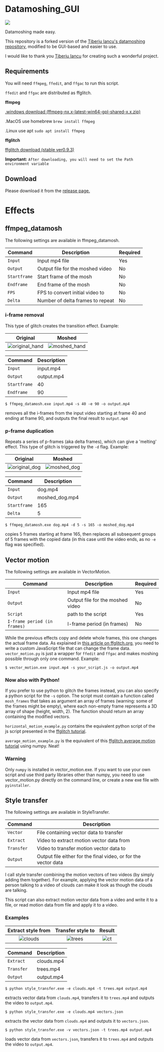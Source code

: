 # Datamoshing_GUI

![](https://i.imgur.com/X65KI8L.png)

Datamoshing made easy. 

This repository is a forked version of the [Tiberiu Iancu's datamoshing repository](https://github.com/tiberiuiancu/datamoshing), modified to be GUI-based and easier to use.

I would like to thank you [Tiberiu Iancu](https://github.com/tiberiuiancu) for creating such a wonderful project.

## Requirements

You will need `ffmpeg`, `ffedit`, and `ffgac` to run this script.

`ffedit` and `ffgac` are distributed as ffglitch.

**ffmpeg**

[.windows download (ffmpeg-nx.x-latest-win64-gpl-shared-x.x.zip)](https://github.com/BtbN/FFmpeg-Builds/releases)

.MacOS use homebrew `brew install ffmpeg`

.Linux use apt `sudo apt install ffmpeg`

**ffglitch**

[ffglitch download (stable ver0.9.3)](https://ffglitch.org/pub/bin/win64/ffglitch-0.9.3-win64.7z)

**Important:**
`After downloading, you will need to set the Path environment variable`

## Download

Please download it from the [release page.](https://github.com/CubeZeero/datamoshing_GUI/releases/tag/v1.0)

# Effects

## ffmpeg_datamosh

The following settings are available in ffmpeg_datamosh.

| Command | Description | Required |
| ------- | ----------- | -------- |
| `Input` | Input mp4 file | Yes |
| `Output` | Output file for the moshed video | No |
| `Startframe` | Start frame of the mosh | No |
| `Endframe` | End frame of the mosh | No |
| `FPS` | FPS to convert initial video to | No |
| `Delta` | Number of delta frames to repeat | No |

### i-frame removal
This type of glitch creates the transition effect. Example:

| Original | Moshed |
|:--------:|:------:|
| ![original_hand](https://user-images.githubusercontent.com/31802439/112060042-f3e42780-8b5c-11eb-8019-df4d06dd0d31.gif) | ![moshed_hand](https://user-images.githubusercontent.com/31802439/112060033-f181cd80-8b5c-11eb-9025-65064bbc6200.gif) |

| Command | Description |
| ------- | ----------- |
| `Input` | input.mp4 |
| `Output` | output.mp4 |
| `Startframe` | 40 |
| `Endframe` | 90 |

    $ ffmpeg_datamosh.exe input.mp4 -s 40 -e 90 -o output.mp4
    
removes all the i-frames from the input video starting at frame 40 and ending at frame 90, and outputs the final result
to `output.mp4`

### p-frame duplication
Repeats a series of p-frames (aka delta frames), which can give a 'melting' effect. This type of glitch is triggered by the `-d` flag. Example:

| Original | Moshed |
|:--------:|:------:|
| ![original_dog](https://user-images.githubusercontent.com/31802439/112059335-0316a580-8b5c-11eb-98c8-3493969dd472.gif) | ![moshed_dog](https://user-images.githubusercontent.com/31802439/112060106-065e6100-8b5d-11eb-9670-4ad3bd9522cd.gif) |

| Command | Description |
| ------- | ----------- |
| `Input` | dog.mp4 |
| `Output` | moshed_dog.mp4 |
| `Startframe` | 165 |
| `Delta` | 5 |

    $ ffmpeg_datamosh.exe dog.mp4 -d 5 -s 165 -o moshed_dog.mp4

copies 5 frames starting at frame 165, then replaces all subsequent groups of 5 frames with the copied data (in this case until the video ends, as no `-e` flag was specified).

## Vector motion

The following settings are available in VectorMotion.

| Command | Description | Required |
| ------- | ----------- | -------- |
| `Input` | Input mp4 file | Yes |
| `Output` | Output file for the moshed video | No |
| `Script` | path to the script | Yes |
| `I-frame period (in frames)` | I-frame period (in frames) | No |

While the previous effects copy and delete whole frames, this one changes the actual frame data. As explained in
[this article on ffglitch.org](https://ffglitch.org/2020/07/mv.html), you need to write a custom JavaScript file
that can change the frame data. `vector_motion.py` is just a wrapper for `ffedit` and `ffgac` and makes moshing
possible through only one command.
Example:

    $ vector_motion.exe input.mp4 -s your_script.js -o output.mp4

### Now also with Python!

If you prefer to use python to glitch the frames instead, you can also specify a python script for the `-s` option.
The script must contain a function called `mosh_frames` that takes as argument an array of frames (warning: some of the frames
might be empty), where each non-empty frame represents a 3D array of shape (height, width, 2). The function should
return an array containing the modified vectors. 

`horizontal_motion_example.py` contains the equivalent python script of the js script presented in the
[ffglitch tutorial](https://ffglitch.org/2020/07/mv.html).

`average_motion_example.py` is the equivalent of this [ffglitch average motion tutorial](https://ffglitch.org/2020/07/mv_avg.html)
using numpy. Neat!

### Warning

Only `numpy` is installed in vector_motion.exe. 
If you want to use your own script and use third party libraries other than numpy, 
you need to use vector_motion.py directly on the command line, or create a new exe file with `pyinstaller`.

## Style transfer

The following settings are available in StyleTransfer.

| Command | Description |
| ------- | ----------- |
| `Vector` | File containing vector data to transfer |
| `Extract` | Video to extract motion vector data from |
| `Transfer` | Video to transfer motion vector data to |
| `Output` | Output file either for the final video, or for the vector data |

I call style transfer combining the motion vectors of two videos (by simply adding them together). For example,
applying the vector motion data of a person talking to a video of clouds can make it look as though the clouds
are talking. 

This script can also extract motion vector data from a video and write it to a file, or read motion data from file and
apply it to a video.

### Examples

| Extract style from | Transfer style to | Result |
|:------------------:|:-----------------:|:------:|
| ![clouds](https://user-images.githubusercontent.com/31802439/112489124-70a21c00-8d7e-11eb-8640-6817a46602ca.gif) | ![trees](https://user-images.githubusercontent.com/31802439/112489146-74ce3980-8d7e-11eb-9091-999fbb98552c.gif) | ![ct](https://user-images.githubusercontent.com/31802439/112489221-86afdc80-8d7e-11eb-9a51-14d91ec7cdfa.gif) |

| Command | Description |
| ------- | ----------- |
| `Extract` | clouds.mp4 |
| `Transfer` | trees.mp4 |
| `Output` | output.mp4 |

    $ python style_transfer.exe -e clouds.mp4 -t trees.mp4 output.mp4

extracts vector data from `clouds.mp4`, transfers it to `trees.mp4` and outputs the video to `output.mp4`.

    $ python style_transfer.exe -e clouds.mp4 vectors.json

extracts the vector data from `clouds.mp4` and outputs it to `vectors.json`.


    $ python style_transfer.exe -v vectors.json -t trees.mp4 output.mp4

loads vector data from `vectors.json`, transfers it to `trees.mp4` and outputs the video to `output.mp4`.
